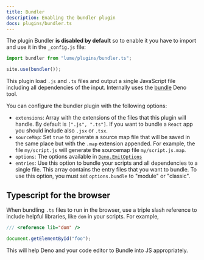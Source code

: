 ```yaml
---
title: Bundler
description: Enabling the bundler plugin
docs: plugins/bundler.ts
---
```


The plugin Bundler **is disabled by default** so to enable it you have to import
and use it in the `_config.js` file:

```js
import bundler from "lume/plugins/bundler.ts";

site.use(bundler());
```

This plugin load `.js` and `.ts` files and output a single JavaScript file
including all dependencies of the input. Internally uses the
[bundle](https://deno.land/manual/tools/bundler) Deno tool.

You can configure the bundler plugin with the following options:

- `extensions`: Array with the extensions of the files that this plugin will
  handle. By default is `[".js", ".ts"]`. If you want to bundle a `React` app
  you should include also `.jsx` or `.tsx`.
- `sourceMap`: Set `true` to generate a source map file that will be saved in
  the same place but with the `.map` extension appended. For example, the file
  `my/script.js` will generate the sourcemap file `my/script.js.map`.
- `options`: The options available in
  [`Deno.EmitOptions`](https://doc.deno.land/builtin/unstable#Deno.EmitOptions)
- `entries`: Use this option to bundle your scripts and all dependencies to a
  single file. This array contains the entry files that you want to bundle. To
  use this option, you must set `options.bundle` to "module" or "classic".

## Typescript for the browser

When bundling `.ts` files to run in the browser, use a triple slash reference to
include helpful libraries, like `dom` in your scripts. For example,

```ts
/// <reference lib="dom" />

document.getElementById("foo");
```

This will help Deno and your code editor to Bundle into JS appropriately.
